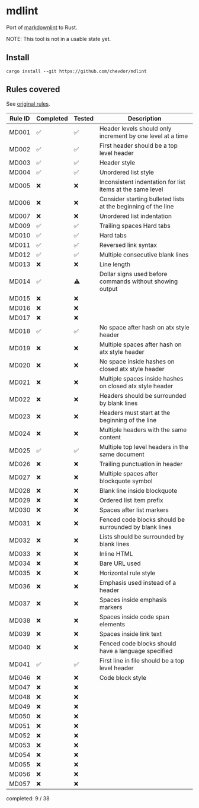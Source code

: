 # mdlint

Port of [markdownlint](https://github.com/markdownlint/markdownlint) to Rust.

NOTE: This tool is not in a usable state yet.

## Install

```
cargo install --git https://github.com/chevdor/mdlint
```

## Rules covered

See [original rules](https://github.com/markdownlint/markdownlint/blob/master/docs/RULES.md).

| Rule ID | Completed | Tested | Description                                                   |
|---------|-----------|--------|---------------------------------------------------------------|
| MD001       |    ✅    |   ✅  | Header levels should only increment by one level at a time    |
| MD002       |    ✅    |   ✅  | First header should be a top level header                     |
| MD003       |    ✅    |   ✅  | Header style                                                  |
| MD004       |    ✅    |   ✅  | Unordered list style                                          |
| MD005       |    ❌    |   ❌  | Inconsistent indentation for list items at the same level     |
| MD006       |    ❌    |   ❌  | Consider starting bulleted lists at the beginning of the line |
| MD007       |    ❌    |   ❌  | Unordered list indentation                                    |
| MD009       |    ✅    |   ✅  | Trailing spaces Hard tabs                                     |
| MD010      |    ✅    |   ✅  | Hard tabs                                                     |
| MD011      |    ✅    |   ✅  | Reversed link syntax                                          |
| MD012      |    ✅    |   ✅  | Multiple consecutive blank lines                              |
| MD013      |    ❌    |   ❌  | Line length                                                   |
| MD014      |    ✅    |   ⚠️  | Dollar signs used before commands without showing output      |
| MD015      |    ❌    |   ❌  |                 |
| MD016      |    ❌    |   ❌  |                 |
| MD017      |    ❌    |   ❌  |                 |
| MD018      |    ✅    |   ✅  | No space after hash on atx style header                       |
| MD019      |    ❌    |   ❌  | Multiple spaces after hash on atx style header                |
| MD020      |    ❌    |   ❌  | No space inside hashes on closed atx style header             |
| MD021      |    ❌    |   ❌  | Multiple spaces inside hashes on closed atx style header      |
| MD022      |    ❌    |   ❌  | Headers should be surrounded by blank lines                   |
| MD023      |    ❌    |   ❌  | Headers must start at the beginning of the line               |
| MD024      |    ❌    |   ❌  | Multiple headers with the same content                        |
| MD025      |    ✅    |   ✅  | Multiple top level headers in the same document               |
| MD026      |    ❌    |   ❌  | Trailing punctuation in header                                |
| MD027      |    ❌    |   ❌  | Multiple spaces after blockquote symbol                       |
| MD028      |    ❌    |   ❌  | Blank line inside blockquote                                  |
| MD029      |    ❌    |   ❌  | Ordered list item prefix                                      |
| MD030      |    ❌    |   ❌  | Spaces after list markers                                     |
| MD031      |    ❌    |   ❌  | Fenced code blocks should be surrounded by blank lines        |
| MD032      |    ❌    |   ❌  | Lists should be surrounded by blank lines                     |
| MD033      |    ❌    |   ❌  | Inline HTML                                                   |
| MD034      |    ❌    |   ❌  | Bare URL used                                                 |
| MD035      |    ❌    |   ❌  | Horizontal rule style                                         |
| MD036      |    ❌    |   ❌  | Emphasis used instead of a header                             |
| MD037      |    ❌    |   ❌  | Spaces inside emphasis markers                                |
| MD038      |    ❌    |   ❌  | Spaces inside code span elements                              |
| MD039      |    ❌    |   ❌  | Spaces inside link text                                       |
| MD040      |    ❌    |   ❌  | Fenced code blocks should have a language specified           |
| MD041      |    ✅    |   ✅  | First line in file should be a top level header               |
| MD046      |    ❌    |   ❌  | Code block style                                              |
| MD047      |    ❌    |   ❌  |                                               |
| MD048      |    ❌    |   ❌  |                                               |
| MD049      |    ❌    |   ❌  |                                               |
| MD050      |    ❌    |   ❌  |                                               |
| MD051      |    ❌    |   ❌  |                                               |
| MD052      |    ❌    |   ❌  |                                               |
| MD053      |    ❌    |   ❌  |                                               |
| MD054      |    ❌    |   ❌  |                                               |
| MD055      |    ❌    |   ❌  |                                               |
| MD056      |    ❌    |   ❌  |                                               |
| MD057      |    ❌    |   ❌  |                                               |

completed: 9 / 38
